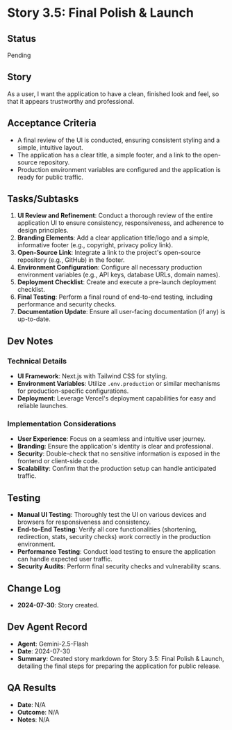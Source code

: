 # Story 3.5: Final Polish & Launch

## Status

Pending

## Story

As a user, I want the application to have a clean, finished look and feel, so that it appears trustworthy and professional.

## Acceptance Criteria

- A final review of the UI is conducted, ensuring consistent styling and a simple, intuitive layout.
- The application has a clear title, a simple footer, and a link to the open-source repository.
- Production environment variables are configured and the application is ready for public traffic.

## Tasks/Subtasks

1.  **UI Review and Refinement**: Conduct a thorough review of the entire application UI to ensure consistency, responsiveness, and adherence to design principles.
2.  **Branding Elements**: Add a clear application title/logo and a simple, informative footer (e.g., copyright, privacy policy link).
3.  **Open-Source Link**: Integrate a link to the project's open-source repository (e.g., GitHub) in the footer.
4.  **Environment Configuration**: Configure all necessary production environment variables (e.g., API keys, database URLs, domain names).
5.  **Deployment Checklist**: Create and execute a pre-launch deployment checklist.
6.  **Final Testing**: Perform a final round of end-to-end testing, including performance and security checks.
7.  **Documentation Update**: Ensure all user-facing documentation (if any) is up-to-date.

## Dev Notes

### Technical Details

- **UI Framework**: Next.js with Tailwind CSS for styling.
- **Environment Variables**: Utilize `.env.production` or similar mechanisms for production-specific configurations.
- **Deployment**: Leverage Vercel's deployment capabilities for easy and reliable launches.

### Implementation Considerations

- **User Experience**: Focus on a seamless and intuitive user journey.
- **Branding**: Ensure the application's identity is clear and professional.
- **Security**: Double-check that no sensitive information is exposed in the frontend or client-side code.
- **Scalability**: Confirm that the production setup can handle anticipated traffic.

## Testing

- **Manual UI Testing**: Thoroughly test the UI on various devices and browsers for responsiveness and consistency.
- **End-to-End Testing**: Verify all core functionalities (shortening, redirection, stats, security checks) work correctly in the production environment.
- **Performance Testing**: Conduct load testing to ensure the application can handle expected user traffic.
- **Security Audits**: Perform final security checks and vulnerability scans.

## Change Log

- **2024-07-30**: Story created.

## Dev Agent Record

- **Agent**: Gemini-2.5-Flash
- **Date**: 2024-07-30
- **Summary**: Created story markdown for Story 3.5: Final Polish & Launch, detailing the final steps for preparing the application for public release.

## QA Results

- **Date**: N/A
- **Outcome**: N/A
- **Notes**: N/A
